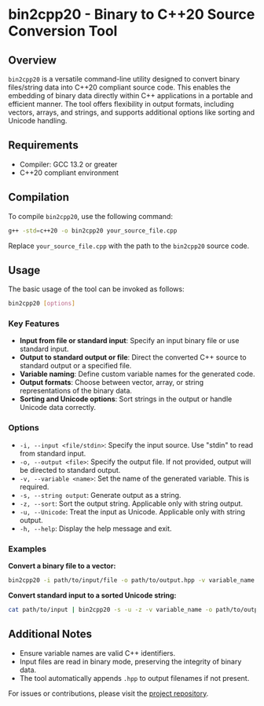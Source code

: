 # bin2cpp20 - Binary to C++20 Source Conversion Tool

## Overview

`bin2cpp20` is a versatile command-line utility designed to convert binary files/string data into C++20 compliant source code. This enables the embedding of binary data directly within C++ applications in a portable and efficient manner. The tool offers flexibility in output formats, including vectors, arrays, and strings, and supports additional options like sorting and Unicode handling.

## Requirements

- Compiler: GCC 13.2 or greater
- C++20 compliant environment

## Compilation

To compile `bin2cpp20`, use the following command:

```sh
g++ -std=c++20 -o bin2cpp20 your_source_file.cpp
```

Replace `your_source_file.cpp` with the path to the `bin2cpp20` source code.

## Usage

The basic usage of the tool can be invoked as follows:

```sh
bin2cpp20 [options]
```

### Key Features

- **Input from file or standard input**: Specify an input binary file or use standard input.
- **Output to standard output or file**: Direct the converted C++ source to standard output or a specified file.
- **Variable naming**: Define custom variable names for the generated code.
- **Output formats**: Choose between vector, array, or string representations of the binary data.
- **Sorting and Unicode options**: Sort strings in the output or handle Unicode data correctly.

### Options

- `-i, --input <file/stdin>`: Specify the input source. Use "stdin" to read from standard input.
- `-o, --output <file>`: Specify the output file. If not provided, output will be directed to standard output.
- `-v, --variable <name>`: Set the name of the generated variable. This is required.
- `-s, --string output`: Generate output as a string.
- `-z, --sort`: Sort the output string. Applicable only with string output.
- `-u, --Unicode`: Treat the input as Unicode. Applicable only with string output.
- `-h, --help`: Display the help message and exit.

### Examples

**Convert a binary file to a vector:**

```sh
bin2cpp20 -i path/to/input/file -o path/to/output.hpp -v variable_name
```

**Convert standard input to a sorted Unicode string:**

```sh
cat path/to/input | bin2cpp20 -s -u -z -v variable_name -o path/to/output.hpp
```

## Additional Notes

- Ensure variable names are valid C++ identifiers.
- Input files are read in binary mode, preserving the integrity of binary data.
- The tool automatically appends `.hpp` to output filenames if not present.

For issues or contributions, please visit the [project repository](#).
